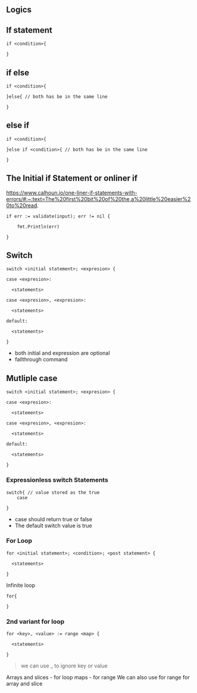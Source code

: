 ## Logics

## If statement

```
if <condition>{

}
```

## if else

```
if <condition>{

}else{ // both has be in the same line

}
```

## else if

```
if <condition>{

}else if <condition>{ // both has be in the same line

}
```
## The Initial if Statement or onliner if 
https://www.calhoun.io/one-liner-if-statements-with-errors/#:~:text=The%20first%20bit%20of%20the,a%20little%20easier%20to%20read.

```
if err := validate(input); err != nil {

    fmt.Println(err)

}
```
## Switch
```
switch <initial statement>; <expresion> {

case <expresion>:

  <statements>

case <expresion>, <expresion>:

  <statements>

default:

  <statements>

}
```
- both initial and expression are optional
- fallthrough command

## Mutliple case

```
switch <initial statement>; <expresion> {

case <expresion>:

  <statements>

case <expresion>, <expresion>:

  <statements>

default:

  <statements>

}
```

### Expressionless switch Statements

```
switch{ // value stored as the true
    case 

}
```
- case should return true or false
- The default switch value is true

### For Loop

```
for <initial statement>; <condition>; <post statement> {

  <statements>

}
```

Infinite loop

```
for{

}
```

### 2nd variant for loop

```
for <key>, <value> := range <map> {

  <statements>

}
```

> we can use _ to ignore key or value


Arrays and slices - for loop
maps - for range 
We can also use for range for array and slice